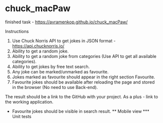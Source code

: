 # chuck_macPaw

finished task - https://avramenkop.github.io/chuck_macPaw/


Instructions 
1. Use Chuck Norris API to get jokes in JSON format - https://api.chucknorris.io/ 
2. Ability to get a random joke.
3. Ability to get a random joke from categories (Use API to get all available categories).
4. Ability to get jokes by free text search.
5. Any joke can be marked/unmarked as favourite.
6. Jokes marked as favourite should appear in the right section Favourite.
7. Favourite jokes should be available after reloading the page and stored in the browser
(No need to use Back-end).

The result should be a link to the GitHub with your project.
As a plus - link to the working application.

* Favourite jokes should be visible in search result.
** Mobile view
*** Unit tests
